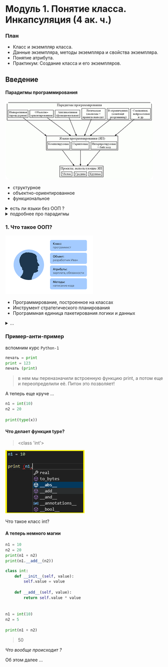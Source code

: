 # Модуль 1. Понятие класса. Инкапсуляция  (4 ак. ч.)

### План

*	Класс и экземпляр класса.
*	Данные экземпляра, методы экземпляра и свойства экземпляра.
*	Понятие атрибута.
*	Практикум: Создание класса и его экземпляров.



## Введение

#### Парадигмы программирования

![](img/paradigm.png)

* структурное
* объектно-ориентированное
* функциональное


<details>
<summary>есть ли языки без ООП ?</summary>
* CИ (без плюсов)
* Pascal
* Fortran
* Cobol
* Ассемблер
* Rust
* VBS
</details> 

<details>
<summary>подробнее про парадигмы</summary>

Структурное программирование было открыто Дейкстрой в 1968 году. Он понял, что goto – это зло, и программы должны строиться из трёх базовых структур: последовательности, ветвления и цикла.
Объектно-ориентированное программирование было открыто в 1966 году.

Функциональное программирование открыто в 1936 году, когда Чёрч придумал лямбда-исчисление. Первый функциональный язык LISP был создан в 1958 году Джоном МакКарти.

Каждая из этих парадигм убирает возможности у программиста, а не добавляет. Они говорят нам скорее, что нам не нужно делать, чем то, что нам нужно делать.

Концепция ООП зародилась в 1960-x гг. когда. Но стоит отметить, что вплоть до начала 1990-х программисты могли свободно обходиться без ООП, пока оно не стало доминирующим направлением и внедрено в самый популярный (на тот момент) язык программирования С++. 

Так что же это такое и почему сейчас знать ООП должен каждый, уважающий себя, начинающий программист?

Для нас важно вот что: речь будет идти не просто о классах и объектах, а о том, как концепция классов и объектов реализуется в языке Python. 

Почему это важно? 

Важно потому, что сама по себе тема ООП и, более конкретно, классов и объектов, обычно достаточно сложна для понимания даже для тех, кто имеет опыт программирования. 

А в случае с языком Python проблемы, скорее всего, возникнут не только у новичков, но и у программистов, знакомых с методами ООП на примере таких языков, как C++, Java или С#.
Для тех, кто знаком с другими объектно-ориентированными языками: в Python класс сам является объектом. 

Это интригующее обстоятельство имеет весьма далеко идущие последствия.

Более того, как мы уже знаем, переменные в Python не объявляются, а вводятся в программу путем присваивания значения. 

Это же правило остается справедливым при работе с классами и объектами. 
Отсюда получается, что процедура объявления полей, стандартная для многих языков программирования, в Python просто теряет смысл. 

Аналогично, многие привычные (по языкам программирования С++, Java и С#) в ООП моменты окажутся чуждыми для языка Python. 

Короче говоря, в экзотике недостатка не будет.

</details> 




### 1. Что такое ООП?

![](img/oop-1.png)

- Программирование, построенное на классах
- Инструмент стратегического планирования
- Программная единица пакетирования логики и данных

<details>
<summary>...</summary>
ООП эффективный способ программирования, который предусматривает разложение кода на составляющие с целью минимизации избыточности и написания новых программ путем настройки существующего кода, а не его изменения на месте
</details>


### Пример-анти-пример 

вспомним курс `Python-1`
```python
печать = print
print = 123
печать (print)
```

> в нем мы переназначили встроенную функцию print, а потом еще и переопределили её. Питон это позволяет!

А теперь еще круче ... 

```python
n1 = int(10)
n2 = 20

print(type(x))
```

#### Что делает функция type?

> <class 'int'>


![](img/__add__.png)

Что такое класс int?

#### А теперь немного магии

```python
n1 = 10
n2 = 20
print(n1 + n2)
print(n1.__add__(n2))
```


```python
class int:
    def __init__(self, value):
        self.value = value

    def __add__(self, value):
        return self.value * value


n1 = int(10)
n2 = 5

print(n1 + n2)
```

> 50 

_Что вообще происходит ?_

Об этом далее ...  

